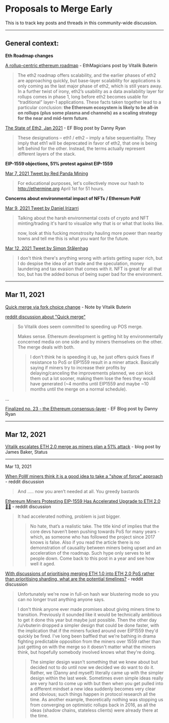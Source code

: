 # Proposals to Merge Early

This is to track key posts and threads in this community-wide discussion.

---

## General context:

**Eth Roadmap changes**

[A rollup-centric ethereum roadmap](https://ethereum-magicians.org/t/a-rollup-centric-ethereum-roadmap/4698) - EthMagicians post by Vitalik Buterin

> The eth2 roadmap offers scalability, and the earlier phases of eth2 are approaching quickly, but base-layer scalability for applications is only coming as the last major phase of eth2, which is still years away. 
> In a further twist of irony, eth2’s usability as a data availability layer for rollups comes in phase 1, long before eth2 becomes usable for “traditional” layer-1 applications. 
> These facts taken together lead to a particular conclusion: **the Ethereum ecosystem is likely to be all-in on rollups (plus some plasma and channels) as a scaling strategy for the near and mid-term future**.

[The State of Eth2, Jan 2021](https://blog.ethereum.org/2021/01/20/the-state-of-eth2-january-2021/#eth1--eth2--ethereum) - EF Blog post by Danny Ryan

> These designations – eth1 / eth2 – imply a false sequentiality. They imply that eth1 will be deprecated in favor of eth2, that one is being left behind for the other. Instead, the terms actually represent different layers of the stack.

**EIP-1559 objections, 51% protest against EIP-1559**

[Mar 7, 2021 Tweet by Red Panda Mining](https://twitter.com/RedPandaMining/status/1368625214674796550)

> For educational purposes, let's collectively move our hash to http://ethermine.org April 1st for 51 hours.

**Concerns about environmental impact of NFTs / Ethereum PoW**

[Mar 9, 2021 Tweet by Daniel Irizarri](https://twitter.com/Danielirizarri/status/1369297919447334917)

> Talking about the harsh environmental costs of crypto and NFT minting/trading it's hard to visualize why that is or what that looks like. 
> 
> now, look at this fucking monstrosity hauling more power than nearby towns and tell me this is what you want for the future.

[Mar 12, 2021 Tweet by Simon Stålenhag](https://twitter.com/simonstalenhag/status/1370305951006351360)

> I don't think there's anything wrong with artists getting super rich, but I do despise the idea of art trade and the speculation, money laundering and tax evasion that comes with it. NFT is great for all that too, but has the added bonus of being super bad for the environment.

---

## Mar 11, 2021

[Quick merge via fork choice change](https://notes.ethereum.org/@vbuterin/B1mUf6DXO) - Note by Vitalik Buterin

[reddit discussion about "Quick merge"](https://www.reddit.com/r/ethereum/comments/m36nrl/quick_merge_via_fork_choice_change/)

> So Vitalik does seem committed to speeding up POS merge.
> 
> Makes sense. Ethereum development is getting hit by environmentally concerned media on one side and by miners themselves on the other. The merge deals with both.
> 
> > I don't think he is speeding it up, he just offers quick fixes if resistance to PoS or EIP1559 result in a miner attack. Basically saying if miners try to increase their profits by delaying/canceling the improvements planned, we can kick them out a lot sooner, making them lose the fees they would have generated (~4 months until EIP1559 and maybe ~10 months until the merge on a normal schedule).

...

[Finalized no. 23 - the Ethereum consensus-layer](https://blog.ethereum.org/2021/03/11/finalized-no-23/) - EF Blog post by Danny Ryan

---

## Mar 12, 2021

[Vitalik escalates ETH 2.0 merge as miners plan a 51% attack](https://our.status.im/vitalik-escalates-eth-2-0-merge-as-miners-plan-a-51-attack/) - blog post by James Baker, Status

---

Mar 13, 2021

[When PoW miners think it is a good idea to take a "show of force" approach](https://www.reddit.com/r/ethereum/comments/m3gaga/when_pow_miners_think_it_is_a_good_idea_to_take_a/) - reddit discussion

> And ..... now you aren’t needed at all. You greedy bastards 

[Ethereum Miners Protesting EIP-1559 Has Accelerated Upgrade to ETH 2.0 🏃‍♂️](https://www.reddit.com/r/ethereum/comments/m3ikeg/ethereum_miners_protesting_eip1559_has/) - reddit discussion

> It had accelerated nothing, problem is just bigger.
>
> > No hate, that’s a realistic take. The title kind of implies that the core devs haven’t been pushing towards PoS for many years - which, as someone who has followed the project since 2017 knows is false. Also if you read the article there is no demonstration of causality between miners being upset and an acceleration of the roadmap. Such hype only serves to let people down. Come back to this post in a year and see how well it aged.

[With discussions of prioritising merging ETH 1.0 into ETH 2.0 PoS rather than prioritising sharding, what are the potential timelines?](https://www.reddit.com/r/ethereum/comments/m4rznu/with_discussions_of_prioritising_merging_eth_10/) - reddit discussion

> Unfortunately we're now in full-on hash war blustering mode so you can no longer trust anything anyone says.
> 
> I don't think anyone ever made promises about giving miners time to transition. Previously it sounded like it would be technically ambitious to get it done this year but maybe just possible. Then the other day /u/vbuterin dropped a simpler design that could be done faster, with the implication that if the miners fucked around over EIP1559 they'd quickly be fired. I've long been baffled that we're bathing in drama fighting predictable opposition from the miners over 1559 rather than just getting on with the merge so it doesn't matter what the miners think, but hopefully somebody involved knows what they're doing.
> 
> > The simpler design wasn't something that we knew about but decided not to do until now we decided we do want to do it. Rather, we (Danny and myself) literally came up with the simpler design within the last week. Sometimes even simple ideas really are very hard to come up with but then when you get pulled into a different mindset a new idea suddenly becomes very clear and obvious; such things happen in protocol research all the time. As another example, theoretically nothing was stopping us from converging on optimistic rollups back in 2016, as all the ideas (shadow chains, stateless clients) were already there at the time.
